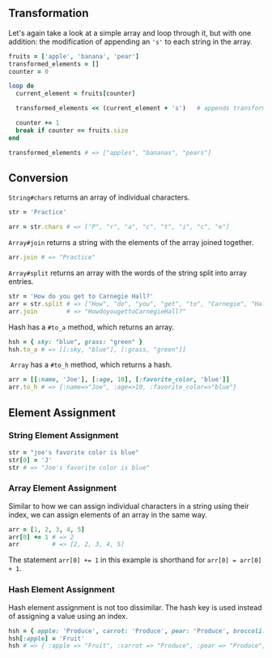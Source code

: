 ## Transformation

Let's again take a look at a simple array and loop through it, but with one addition: the modification of appending an `'s'` to each string in the array.

```ruby
fruits = ['apple', 'banana', 'pear']
transformed_elements = []
counter = 0

loop do
  current_element = fruits[counter]

  transformed_elements << (current_element + 's')   # appends transformed string into array

  counter += 1
  break if counter == fruits.size
end

transformed_elements # => ["apples", "bananas", "pears"]
```

## Conversion

`String#chars` returns an array of individual characters.

```ruby
str = 'Practice'

arr = str.chars # => ["P", "r", "a", "c", "t", "i", "c", "e"]
```

`Array#join` returns a string with the elements of the array joined together.

```ruby
arr.join # => "Practice"
```

`Array#split` returns an array with the words of the string split into array entries.

```ruby
str = 'How do you get to Carnegie Hall?'
arr = str.split # => ["How", "do", "you", "get", "to", "Carnegie", "Hall?"]
arr.join        # => "HowdoyougettoCarnegieHall?"
```

Hash has a `#to_a` method, which returns an array.

```ruby
hsh = { sky: "blue", grass: "green" }
hsh.to_a # => [[:sky, "blue"], [:grass, "green"]]
```

 `Array` has a `#to_h` method, which returns a hash. 

```ruby
arr = [[:name, 'Joe'], [:age, 10], [:favorite_color, 'blue']]
arr.to_h # => {:name=>"Joe", :age=>10, :favorite_color=>"blue"}
```

## Element Assignment

### String Element Assignment
  
```ruby
str = "joe's favorite color is blue"
str[0] = 'J'
str # => "Joe's favorite color is blue"
```

### Array Element Assignment

Similar to how we can assign individual characters in a string using their index, we can assign elements of an array in the same way.

```ruby
arr = [1, 2, 3, 4, 5]
arr[0] += 1 # => 2
arr         # => [2, 2, 3, 4, 5]
```

The statement `arr[0] += 1` in this example is shorthand for `arr[0] = arr[0] + 1`.

### Hash Element Assignment

Hash element assignment is not too dissimilar. The hash key is used instead of assigning a value using an index.

```ruby
hsh = { apple: 'Produce', carrot: 'Produce', pear: 'Produce', broccoli: 'Produce' }
hsh[:apple] = 'Fruit'
hsh # => { :apple => "Fruit", :carrot => "Produce", :pear => "Produce", :broccoli => "Produce" }
```


